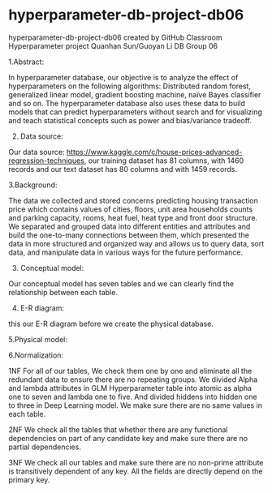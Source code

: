 # hyperparameter-db-project-db06
hyperparameter-db-project-db06 created by GitHub Classroom
Hyperparameter project 
Quanhan Sun/Guoyan Li
DB Group 06


1.Abstract:

In hyperparameter database, our objective is to analyze the effect of hyperparameters on the following algorithms: Distributed random forest, generalized linear model, gradient boosting machine, naïve Bayes classifier and so on.
The hyperparameter database also uses these data to build models that can predict hyperparameters without search and for visualizing and teach statistical concepts such as power and bias/variance tradeoff.

2. Data source:

Our data source: https://www.kaggle.com/c/house-prices-advanced-regression-techniques, our training dataset has 81 columns, with 1460 records and our text dataset has 80 columns and with 1459 records.

3.Background:
 
The data we collected and stored concerns predicting housing transaction price which contains values of cities, floors, unit area households counts and parking capacity, rooms, heat fuel, heat type and front door structure. We separated and grouped data into different entities and attributes and build the one-to-many connections between them, which presented the data in more structured and organized way and allows us to query data, sort data, and manipulate data in various ways for the future performance.







3. Conceptual model:

Our conceptual model has seven tables and we can clearly find the relationship between each table.

 
4. E-R diagram:
 
this our E-R diagram before we create the physical database.



5.Physical model:
 














6.Normalization:

1NF
For all of our tables, We check them one by one and eliminate all the redundant data to ensure there are no repeating groups. We divided Alpha and lambda attributes in GLM Hyperparameter table into atomic as alpha one to seven and lambda one to five. And divided hiddens into hidden one to three in Deep Learning model. We make sure there are no same values in each table. 

2NF
We check all the tables that whether there are any functional dependencies on part of any candidate key and make sure there are no partial dependencies. 

3NF
We check all our tables and make sure there are no non-prime attribute is transitively dependent of any key. All the fields are directly depend on the primary key.

